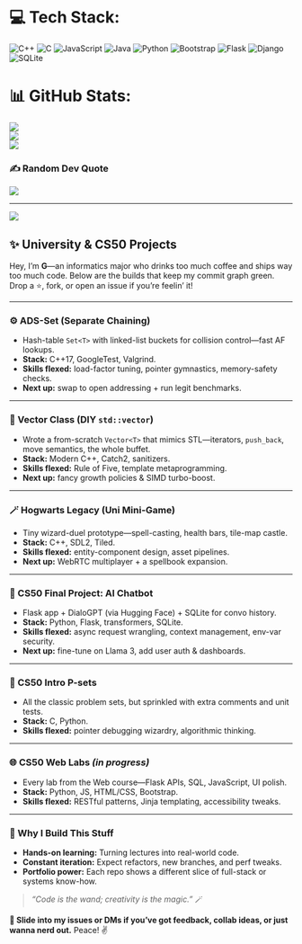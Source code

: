 

# 💻 Tech Stack:
![C++](https://img.shields.io/badge/c++-%2300599C.svg?style=for-the-badge&logo=c%2B%2B&logoColor=white) ![C](https://img.shields.io/badge/c-%2300599C.svg?style=for-the-badge&logo=c&logoColor=white) ![JavaScript](https://img.shields.io/badge/javascript-%23323330.svg?style=for-the-badge&logo=javascript&logoColor=%23F7DF1E) ![Java](https://img.shields.io/badge/java-%23ED8B00.svg?style=for-the-badge&logo=openjdk&logoColor=white) ![Python](https://img.shields.io/badge/python-3670A0?style=for-the-badge&logo=python&logoColor=ffdd54) ![Bootstrap](https://img.shields.io/badge/bootstrap-%238511FA.svg?style=for-the-badge&logo=bootstrap&logoColor=white) ![Flask](https://img.shields.io/badge/flask-%23000.svg?style=for-the-badge&logo=flask&logoColor=white) ![Django](https://img.shields.io/badge/django-%23092E20.svg?style=for-the-badge&logo=django&logoColor=white) ![SQLite](https://img.shields.io/badge/sqlite-%2307405e.svg?style=for-the-badge&logo=sqlite&logoColor=white)
# 📊 GitHub Stats:
![](https://github-readme-stats.vercel.app/api?username=abduldercoder&theme=highcontrast&hide_border=false&include_all_commits=false&count_private=false)<br/>
![](https://nirzak-streak-stats.vercel.app/?user=abduldercoder&theme=highcontrast&hide_border=false)<br/>
![](https://github-readme-stats.vercel.app/api/top-langs/?username=abduldercoder&theme=highcontrast&hide_border=false&include_all_commits=false&count_private=false&layout=compact)

### ✍️ Random Dev Quote
![](https://quotes-github-readme.vercel.app/api?type=horizontal&theme=radical)

---
[![](https://visitcount.itsvg.in/api?id=abduldercoder&icon=0&color=0)](https://visitcount.itsvg.in)


## ✨ University & CS50 Projects

Hey, I’m **G**—an informatics major who drinks too much coffee and ships way too much code. Below are the builds that keep my commit graph green. Drop a ⭐, fork, or open an issue if you’re feelin’ it!

---

### ⚙️ ADS-Set (Separate Chaining)
- Hash-table `Set<T>` with linked-list buckets for collision control—fast AF lookups.  
- **Stack:** C++17, GoogleTest, Valgrind.  
- **Skills flexed:** load-factor tuning, pointer gymnastics, memory-safety checks.  
- **Next up:** swap to open addressing + run legit benchmarks.

---

### 📐 Vector Class (DIY `std::vector`)
- Wrote a from-scratch `Vector<T>` that mimics STL—iterators, `push_back`, move semantics, the whole buffet.  
- **Stack:** Modern C++, Catch2, sanitizers.  
- **Skills flexed:** Rule of Five, template metaprogramming.  
- **Next up:** fancy growth policies & SIMD turbo-boost.

---

### 🪄 Hogwarts Legacy (Uni Mini-Game)
- Tiny wizard-duel prototype—spell-casting, health bars, tile-map castle.  
- **Stack:** C++, SDL2, Tiled.  
- **Skills flexed:** entity-component design, asset pipelines.  
- **Next up:** WebRTC multiplayer + a spellbook expansion.

  

---

### 🤖 CS50 Final Project: AI Chatbot
- Flask app + DialoGPT (via Hugging Face) + SQLite for convo history.  
- **Stack:** Python, Flask, transformers, SQLite.  
- **Skills flexed:** async request wrangling, context management, env-var security.  
- **Next up:** fine-tune on Llama 3, add user auth & dashboards.

---

### 🧩 CS50 Intro P-sets
- All the classic problem sets, but sprinkled with extra comments and unit tests.  
- **Stack:** C, Python.  
- **Skills flexed:** pointer debugging wizardry, algorithmic thinking.

---

### 🌐 CS50 Web Labs *(in progress)*
- Every lab from the Web course—Flask APIs, SQL, JavaScript, UI polish.  
- **Stack:** Python, JS, HTML/CSS, Bootstrap.  
- **Skills flexed:** RESTful patterns, Jinja templating, accessibility tweaks.

---

### 🌟 Why I Build This Stuff
- **Hands-on learning:** Turning lectures into real-world code.  
- **Constant iteration:** Expect refactors, new branches, and perf tweaks.  
- **Portfolio power:** Each repo shows a different slice of full-stack or systems know-how.

> *“Code is the wand; creativity is the magic.”* 🪄

**👋 Slide into my issues or DMs if you’ve got feedback, collab ideas, or just wanna nerd out.** Peace! ✌️



<!-- Proudly created with GPRM ( https://gprm.itsvg.in ) -->
